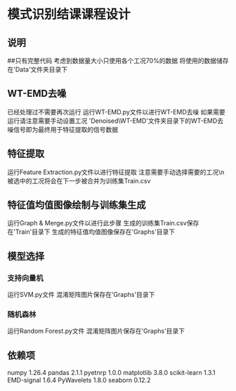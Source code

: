 # 模式识别结课课程设计
## 说明
##只有完整代码
考虑到数据量大小只使用各个工况70%的数据
将使用的数据储存在'Data'文件夹目录下
## WT-EMD去噪
已经处理过不需要再次运行
运行WT-EMD.py文件以进行WT-EMD去噪
如果需要运行请注意需要手动设置工况
'Denoised\WT-EMD'文件夹目录下的WT-EMD去噪信号即为最终用于特征提取的信号数据
## 特征提取
运行Feature Extraction.py文件以进行特征提取
注意需要手动选择需要的工况\n
被选中的工况将会在下一步被合并为训练集Train.csv
## 特征值均值图像绘制与训练集生成
运行Graph & Merge.py文件以进行此步骤
生成的训练集Train.csv保存在'Train'目录下
生成的特征值均值图像保存在'Graphs'目录下
## 模型选择
### 支持向量机
运行SVM.py文件
混淆矩阵图片保存在'Graphs'目录下
### 随机森林
运行Random Forest.py文件
混淆矩阵图片保存在'Graphs'目录下
## 依赖项
numpy 1.26.4
pandas 2.1.1
pyetnrp 1.0.0
matplotlib 3.8.0
scikit-learn 1.3.1
EMD-signal 1.6.4
PyWavelets 1.8.0
seaborn 0.12.2
